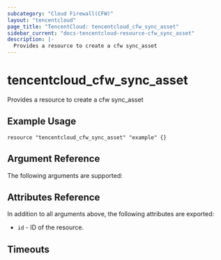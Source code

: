 ```yaml
---
subcategory: "Cloud Firewall(CFW)"
layout: "tencentcloud"
page_title: "TencentCloud: tencentcloud_cfw_sync_asset"
sidebar_current: "docs-tencentcloud-resource-cfw_sync_asset"
description: |-
  Provides a resource to create a cfw sync_asset
---
```


# tencentcloud_cfw_sync_asset

Provides a resource to create a cfw sync_asset

## Example Usage

```hcl
resource "tencentcloud_cfw_sync_asset" "example" {}
```

## Argument Reference

The following arguments are supported:



## Attributes Reference

In addition to all arguments above, the following attributes are exported:

* `id` - ID of the resource.



## Timeouts

<no value>


